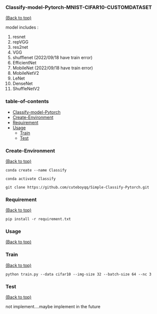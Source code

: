 ### Classify-model-Pytorch-MNIST-CIFAR10-CUSTOMDATASET
[(Back to top)](#table-of-contents)

model includes :
1. resnet
2. repVGG
3. res2net
4. VGG
5. shufflenet (2022/09/18 have train error)
6. EfficientNet
7. MobileNet (2022/09/18 have train error)
8. MobileNetV2
9. LeNet
10. DenseNet
11. ShuffleNetV2

<!-- Add a demo for your project -->

<!-- After you have written about your project, it is a good idea to have a demo/preview(**video/gif/screenshots** are good options) of your project so that people can know what to expect in your project. You could also add the demo in the previous section with the product description.

Here is a random GIF as a placeholder.

![Random GIF](https://media.giphy.com/media/ZVik7pBtu9dNS/giphy.gif) -->

### table-of-contents
- [Classify-model-Pytorch](#Classify-model-Pytorch-MNIST-CIFAR10-CUSTOMDATASET)
- [Create-Environment](#Create-Environment)
- [Requirement](#Requirement)
- [Usage](#usage)
    - [Train](#Train)
    - [Test](#Test)


### Create-Environment
[(Back to top)](#table-of-contents)

```
conda create --name Classify
```
```
conda activate Classify
```
```
git clone https://github.com/cuteboyqq/Simple-Classify-Pytorch.git
```
### Requirement
[(Back to top)](#table-of-contents)

```
pip install -r requirement.txt
```


### Usage
[(Back to top)](#table-of-contents)


### Train
[(Back to top)](#table-of-contents)
```
python train.py --data cifar10 --img-size 32 --batch-size 64 --nc 3
```
### Test
[(Back to top)](#table-of-contents)

not implement....maybe implement in the future
